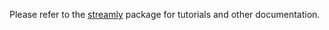 Please refer to the [streamly](/docs/User/Tutorials/using-the-library.md)
package for tutorials and other documentation.
